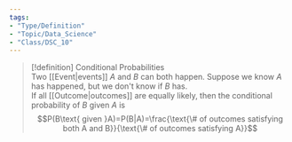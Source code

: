 ```yaml
---  
tags:  
- "Type/Definition"  
- "Topic/Data_Science"  
- "Class/DSC_10"  
---  
```

  
> [!definition] Conditional Probabilities  
> Two [[Event|events]] $A$ and $B$ can both happen. Suppose we know $A$ has happened, but we don't know if $B$ has.  
> If all [[Outcome|outcomes]] are equally likely, then the conditional probability of $B$ given $A$ is $$P(B\text{ given }A)=P(B|A)=\frac{\text{\# of outcomes satisfying both A and B}}{\text{\# of outcomes satisfying A}}$$  
